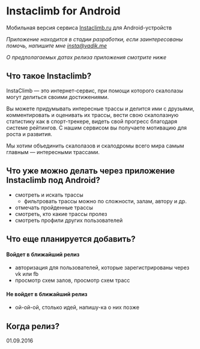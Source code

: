 # Instaclimb for Android
Мобильная версия сервиса [Instaclimb.ru](http://instaclimb.ru) для Android-устройств

_Приложение находится в стадии разработки, если заинтересованы помочь, напишите мне [insta@vadik.me](insta@vadik.me)_

_О предполагаемых датах релиза приложения смотрите ниже_

## Что такое Instaclimb?

InstaClimb — это интернет-сервис, при помощи которого скалолазы могут делиться своими достижениями.

Вы можете придумывать интересные трассы и делится ими с друзьями, комментировать и оценивать их трассы, вести свою скалолазную статистику как в спорт-трекере, видеть свой прогресс благодаря системе рейтингов. С нашим сервисом вы получаете мотивацию для роста и развития. 

Мы хотим объединить скалолазов и скалодромы всего мира самым главным — интересными трассами.

## Что уже можно делать через приложение Instaclimb под Android?

- смотреть и искать трассы
  - фильтровать трассы можно по сложности, залам, автору и др.
- отмечать пройденные трассы
- смотреть, кто какие трассы пролез
- смотреть профили других пользователей

## Что еще планируется добавить?

#### Войдет в ближайший релиз

- авторизация для пользователей, которые зарегистрированы через vk или fb
- просмотр схем залов, просмотр схем трасс

#### Не войдет в ближайший релиз

- ой-ой-ой, столько идей, напишу-ка о них позже

## Когда релиз?
01.09.2016
